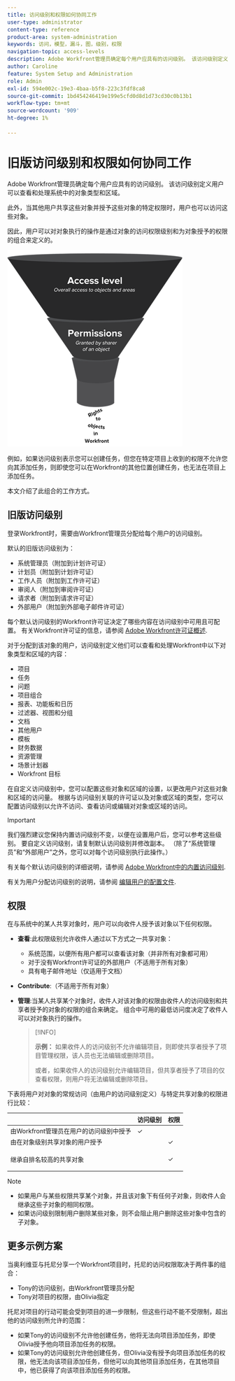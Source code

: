 ```yaml
---
title: 访问级别和权限如何协同工作
user-type: administrator
content-type: reference
product-area: system-administration
keywords: 访问，模型，漏斗，图，级别，权限
navigation-topic: access-levels
description: Adobe Workfront管理员确定每个用户应具有的访问级别。 该访问级别定义用户可以查看和处理系统中的对象类型和区域。
author: Caroline
feature: System Setup and Administration
role: Admin
exl-id: 594e002c-19e3-4baa-b5f8-223c3fdf8ca8
source-git-commit: 1bd454246419e199e5cfd0d8d1d73cd30c0b13b1
workflow-type: tm+mt
source-wordcount: '909'
ht-degree: 1%

---
```


# 旧版访问级别和权限如何协同工作

Adobe Workfront管理员确定每个用户应具有的访问级别。 该访问级别定义用户可以查看和处理系统中的对象类型和区域。

此外，当其他用户共享这些对象并授予这些对象的特定权限时，用户也可以访问这些对象。

因此，用户可以对对象执行的操作是通过对象的访问权限级别和为对象授予的权限的组合来定义的。

![](assets/security-model-hierachy.png)

例如，如果访问级别表示您可以创建任务，但您在特定项目上收到的权限不允许您向其添加任务，则即使您可以在Workfront的其他位置创建任务，也无法在项目上添加任务。

本文介绍了此组合的工作方式。

## 旧版访问级别

登录Workfront时，需要由Workfront管理员分配给每个用户的访问级别。

默认的旧版访问级别为：

* 系统管理员（附加到计划许可证）
* 计划员（附加到计划许可证）
* 工作人员（附加到工作许可证）
* 审阅人（附加到审阅许可证）
* 请求者（附加到请求许可证）
* 外部用户（附加到外部电子邮件许可证）

每个默认访问级别的Workfront许可证决定了哪些内容在访问级别中可用且可配置。 有关Workfront许可证的信息，请参阅 [Adobe Workfront许可证概述](../../../administration-and-setup/add-users/access-levels-and-object-permissions/wf-licenses.md).

对于分配到该对象的用户，访问级别定义他们可以查看和处理Workfront中以下对象类型和区域的内容：

* 项目
* 任务
* 问题
* 项目组合
* 报表、功能板和日历
* 过滤器、视图和分组
* 文档
* 其他用户
* 模板
* 财务数据
* 资源管理
* 场景计划器
* Workfront 目标

在自定义访问级别中，您可以配置这些对象和区域的设置，以更改用户对这些对象和区域的访问量。 根据与访问级别关联的许可证以及对象或区域的类型，您可以配置访问级别以允许不访问、查看访问或编辑对对象或区域的访问。

>[!IMPORTANT]
>
>我们强烈建议您保持内置访问级别不变，以便在设置用户后，您可以参考这些级别。 要自定义访问级别，请复制默认访问级别并修改副本。 （除了“系统管理员”和“外部用户”之外，您可以对每个访问级别执行此操作。）

有关每个默认访问级别的详细说明，请参阅 [Adobe Workfront中的内置访问级别](../../../administration-and-setup/add-users/access-levels-and-object-permissions/default-access-levels-in-workfront.md).

有关为用户分配访问级别的说明，请参阅 [编辑用户的配置文件](../../../administration-and-setup/add-users/create-and-manage-users/edit-a-users-profile.md).

## 权限

在与系统中的某人共享对象时，用户可以向收件人授予该对象以下任何权限。

* **查看**:此权限级别允许收件人通过以下方式之一共享对象：

   * 系统范围，以便所有用户都可以查看该对象（并非所有对象都可用）
   * 对于没有Workfront许可证的外部用户（不适用于所有对象）
   * 具有电子邮件地址（仅适用于文档）

* **Contribute**:（不适用于所有对象）
* **管理**:当某人共享某个对象时，收件人对该对象的权限由收件人的访问级别和共享者授予的对象的权限的组合来确定。 组合中可用的最低访问度决定了收件人可以对对象执行的操作。

   >[!INFO]
   >
   >**示例：** 如果收件人的访问级别不允许编辑项目，则即使共享者授予了项目管理权限，该人员也无法编辑或删除项目。
   >
   >或者，如果收件人的访问级别允许编辑项目，但共享者授予了项目的仅查看权限，则用户将无法编辑或删除项目。

下表将用户对对象的常规访问（由用户的访问级别定义）与特定共享对象的权限进行比较：

<table style="table-layout:auto"> 
 <col> 
 <col> 
 <col> 
 <thead> 
  <tr> 
   <th> </th> 
   <th>访问级别 </th> 
   <th>权限 </th> 
  </tr> 
 </thead> 
 <tbody> 
  <tr> 
   <td>由Workfront管理员在用户的访问级别中授予</td> 
   <td>✓</td> 
   <td> </td> 
  </tr> 
  <tr> 
   <td>由在对象级别共享对象的用户授予</td> 
   <td> </td> 
   <td>✓</td> 
  </tr> 
  <tr> 
   <td> <p>继承自排名较高的共享对象 
   </td> 
   <td> </td> 
   <td>✓</td> 
  </tr> 
 </tbody> 
</table>

>[!NOTE]
>
>* 如果用户与某些权限共享某个对象，并且该对象下有任何子对象，则收件人会继承这些子对象的相同权限。
>* 如果访问级别限制用户删除某些对象，则不会阻止用户删除这些对象中包含的子对象。
>


## 更多示例方案

当奥利维亚与托尼分享一个Workfront项目时，托尼的访问权限取决于两件事的组合：

* Tony的访问级别，由Workfront管理员分配
* Tony对项目的权限，由Olivia指定

托尼对项目的行动可能会受到项目的进一步限制，但这些行动不能不受限制，超出他的访问级别所允许的范围：

* 如果Tony的访问级别不允许他创建任务，他将无法向项目添加任务，即使Olivia授予他向项目添加任务的权限。
* 如果Tony的访问级别允许他创建任务，但Olivia没有授予向项目添加任务的权限，他无法向该项目添加任务，但他可以向其他项目添加任务，在其他项目中，他已获得了向该项目添加任务的权限。
